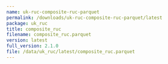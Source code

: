 ```yaml
---
name: uk-ruc-composite-ruc-parquet
permalink: /downloads/uk-ruc-composite-ruc-parquet/latest
package: uk_ruc
title: composite_ruc
filename: composite_ruc.parquet
version: latest
full_version: 2.1.0
file: /data/uk_ruc/latest/composite_ruc.parquet
---
```

